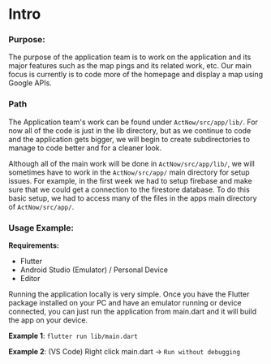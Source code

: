 # Intro

### Purpose:

The purpose of the application team is to work on the application and its major features such as the map pings and its related work, etc. Our main focus is currently is to code more of the homepage and display a map using Google APIs.


### Path

The Application team's work can be found under `ActNow/src/app/lib/`. For now all of the code is just in the lib directory, but as we continue to code and the application gets bigger, we will begin to create subdirectories to manage to code better and for a cleaner look. 

Although all of the main work will be done in `ActNow/src/app/lib/`, we will sometimes have to work in the `ActNow/src/app/` main directory for setup issues. For example, in the first week we had to setup firebase and make sure that we could get a connection to the firestore database. To do this basic setup, we had to access many of the files in the apps main directory of `ActNow/src/app/`.


### Usage Example:

**Requirements:**

- Flutter
- Android Studio (Emulator) / Personal Device
- Editor

Running the application locally is very simple. Once you have the Flutter package installed on your PC and have an emulator running or device connected, you can just run the application from main.dart and it will build the app on your device.

**Example 1**:
`flutter run lib/main.dart`

**Example 2**:
(VS Code) Right click main.dart -> `Run without debugging`

